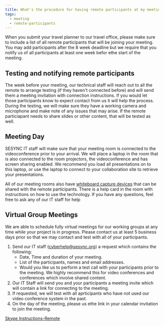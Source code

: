 ```yaml
---
title: What's the procedure for having remote participants at my meeting?
tags:
  - meeting
  - remote-participants
---
```


When you submit your travel planner to our travel office, please make sure to include a list of all remote participants that will be joining your meeting.
You may add participants after the 8 week deadline but we require that you notify us of all participants at least one week befor ethe start of the meeting.

## Testing and notifying remote participants

The week before your meeting, our technical staff will reach out to all the remote to arrange testing (if they haven't connected before) and will send them a meeting invitation with connection instructions. 
If you would let those participants know to expect contact from us it will help the process. During the testing, we will make sure they have a working camera and microphone and make note of any issues that may arise. 
If the remote particiapant needs to share slides or other content, that will be tested as well.

## Meeting Day

SESYNC IT staff will make sure that your meeting room is connected to the videoconference prior to your arrival. We will place a laptop in the room that is also connected to the room projectors, the videoconference and has screen sharing enabled. We recommend you load all presentations on to this laptop, or use the laptop to connect to your collaboration site to retrieve your presentations.

All of our meeting rooms also have [whiteboard capture devices](http://cyberhelp.sesync.org/quickstart/Using-eBeam.html) that can be shared with the remote participants. There is a help card in the room with instructions on how to use the technology. If you have any questions, feel free to ask any of our IT staff for help

## Virtual Group Meetings

We are able to schedule fully virtual meetings for our working groups at any time while your project is in progress. Please contact us at least 5 business days prior so that we may contact and test with all of your participants.

1. Send our IT staff (cyberhelp@sesync.org) a request which contains the following:
   * Date, Time and duration of your meeting.
   * List of the participants, names and email addresses.
   * Would you like us to perform a test call with your participants prior to the meeting. We highly recommend this for video conferences and conferences which involve shared content.
2. Our IT Staff will send you and your participants a meeting invite which will contain a link for connecting to the meeting.
3. If requested, we will test with all aprticipants who have not used our video conference system in the past.
4. On the day of the meeting, please us ethe link in your calendar invitation to join the meeting.

[Skype Instructions-Remote](/assets/images/roomdocs/Skype-for-Business-Instructions.pdf)
